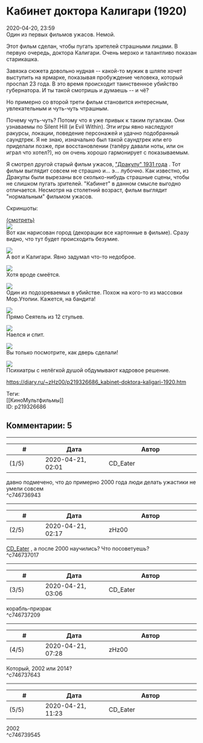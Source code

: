 Кабинет доктора Калигари (1920)
===============================

  
2020-04-20, 23:59  
 Один из первых фильмов ужасов. Немой.   
   
 Этот фильм сделан, чтобы пугать зрителей страшными лицами. В первую очередь, доктора Калигари. Очень мерзко и талантливо показан старикашка.   
   
 Завязка сюжета довольно нудная -- какой-то мужик в шляпе хочет выступить на ярмарке, показывая пробуждение человека, который проспал 23 года. В это время происходит таинственное убийство губернатора. И ты такой смотришь и думаешь -- и чё?   
   
 Но примерно со второй трети фильм становится интересным, увлекательным и чуть-чуть чтрашным.   
   
 Почему чуть-чуть? Потому что я уже привык к таким пугалкам. Они узнаваемы по Silent Hill (и Evil Within). Эти игры явно наследуют ракурсы, локации, поведение персонажей и удачно подобранный саундтрек. Я не знаю, изначально был такой саундтрек или его приделали позже, при восстановлении (тапёру давали ноты, или он играл что хотел?), но он очень хорошо гармонирует с показываемым.   
   
 Я смотрел другой старый фильм ужасов,  ["Дракулу" 1931 года](Дракула%20(1931))  . Тот фильм выглядит совсем не страшно и... э... лубочно. Как известно, из Дракулы были вырезаны все сколько-нибудь страшные сцены, чтобы не слишком пугать зрителей. "Кабинет" в данном смысле выгодно отличается. Несмотря на столетний возраст, фильм выглядит "нормальным" фильмом ужасов.   
   
 Скриншоты:   
   
  [(смотреть)](https://zHz00.diary.ru/p219326686.htm?index=1#linkmore219326686m1)       
  [![](https://i.imgur.com/dJs38R6l.jpg)](https://i.imgur.com/dJs38R6.jpg)    
 Вот как нарисован город (декорации все картонные в фильме). Сразу видно, что тут будет происходить безумие.   
   
  [![](https://i.imgur.com/OfNMDv1l.jpg)](https://i.imgur.com/OfNMDv1.jpg)    
 А вот и Калигари. Явно задумал что-то недоброе.   
   
  [![](https://i.imgur.com/s67unLxl.jpg)](https://i.imgur.com/s67unLx.jpg)    
 Хотя вроде смеётся.   
   
  [![](https://i.imgur.com/vXcShhwl.jpg)](https://i.imgur.com/vXcShhw.jpg)    
 Один из подозреваемых в убийстве. Похож на кого-то из массовки Мор.Утопии. Кажется, на бандита!   
   
  [![](https://i.imgur.com/JoW0VnAl.jpg)](https://i.imgur.com/JoW0VnA.jpg)    
 Прямо Сеятель из 12 стульев.   
   
  [![](https://i.imgur.com/vLGd9g2l.jpg)](https://i.imgur.com/vLGd9g2.jpg)    
 Наелся и спит.   
   
  [![](https://i.imgur.com/0c35gQAl.jpg)](https://i.imgur.com/0c35gQA.jpg)    
 Вы только посмотрите, как дверь сделали!   
   
  [![](https://i.imgur.com/R0mnzG8l.jpg)](https://i.imgur.com/R0mnzG8.jpg)    
 Психиатры с нелёгкой душой обдумывают кадровое решение.   
      
  
<https://diary.ru/~zHz00/p219326686_kabinet-doktora-kaligari-1920.htm>  
  
Теги:  
[[КиноМультфильмы]]  
ID: p219326686  


Комментарии: 5
--------------

  


---



|         #         |              Дата              |                     Автор                     |           ID           |
| --- | --- | --- | --- |
| (1/5) | 2020-04-21, 02:01 | CD\_Eater | c746736943 |

  
 давно подмечено, что до примерно 2000 года люди делать ужастики не умели совсем   
 ^c746736943

---



|         #         |              Дата              |                     Автор                     |           ID           |
| --- | --- | --- | --- |
| (2/5) | 2020-04-21, 02:17 | zHz00 | c746737017 |

  
  [CD\_Eater](http://cd-eater.diary.ru "Записки ДискоЕда")  , а после 2000 научились? Что посоветуешь?   
 ^c746737017

---



|         #         |              Дата              |                     Автор                     |           ID           |
| --- | --- | --- | --- |
| (3/5) | 2020-04-21, 03:06 | CD\_Eater | c746737209 |

  
 корабль-призрак   
 ^c746737209

---



|         #         |              Дата              |                     Автор                     |           ID           |
| --- | --- | --- | --- |
| (4/5) | 2020-04-21, 07:28 | zHz00 | c746737643 |

  
 Который, 2002 или 2014?   
 ^c746737643

---



|         #         |              Дата              |                     Автор                     |           ID           |
| --- | --- | --- | --- |
| (5/5) | 2020-04-21, 11:23 | CD\_Eater | c746739545 |

  
 2002   
 ^c746739545